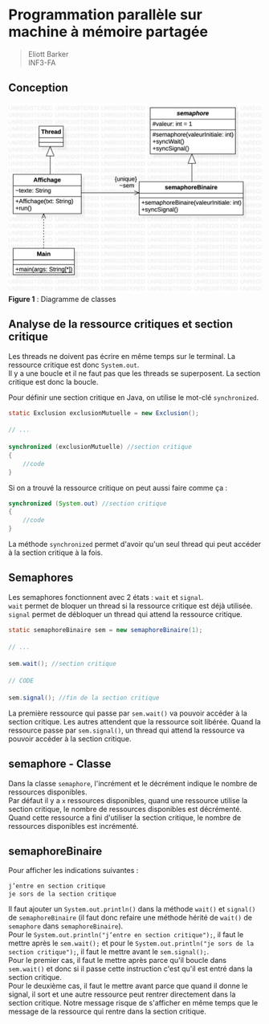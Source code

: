 # Programmation parallèle sur machine à mémoire partagée

> Eliott Barker  
> INF3-FA  

## Conception

![Diagramme de classes](./assets/semaphore.jpg)  
**Figure 1** : Diagramme de classes  

## Analyse de la ressource critiques et section critique

Les threads ne doivent pas écrire en même temps sur le terminal. La ressource critique est donc `System.out`.  
Il y a une boucle et il ne faut pas que les threads se superposent. La section critique est donc la boucle.  

Pour définir une section critique en Java, on utilise le mot-clé `synchronized`.  

```java
static Exclusion exclusionMutuelle = new Exclusion();

// ...

synchronized (exclusionMutuelle) //section critique
{
    //code
}
```

Si on a trouvé la ressource critique on peut aussi faire comme ça :

```java
synchronized (System.out) //section critique
{
    //code
}
```

La méthode `synchronized` permet d'avoir qu'un seul thread qui peut accéder à la section critique à la fois.  

## Semaphores

Les semaphores fonctionnent avec 2 états : `wait` et `signal`.  
`wait` permet de bloquer un thread si la ressource critique est déjà utilisée.  
`signal` permet de débloquer un thread qui attend la ressource critique.  

```java
static semaphoreBinaire sem = new semaphoreBinaire(1);

// ...

sem.wait(); //section critique

// CODE

sem.signal(); //fin de la section critique
```

La première ressource qui passe par `sem.wait()` va pouvoir accéder à la section critique. Les autres attendent que la ressource soit libérée. Quand la ressource passe par `sem.signal()`, un thread qui attend la ressource va pouvoir accéder à la section critique.  

## semaphore - Classe

Dans la classe `semaphore`, l'incrément et le décrément indique le nombre de ressources disponibles.  
Par défaut il y a `x` ressources disponibles, quand une ressource utilise la section critique, le nombre de ressources disponibles est décrémenté. Quand cette ressource a fini d'utiliser la section critique, le nombre de ressources disponibles est incrémenté.  

## semaphoreBinaire

Pour afficher les indications suivantes :

```text
j’entre en section critique
je sors de la section critique
```

Il faut ajouter un `System.out.println()` dans la méthode `wait()` et `signal()` de `semaphoreBinaire` (il faut donc refaire une méthode hérité de `wait()` de `semaphore` dans `semaphoreBinaire`).  
Pour le `System.out.println("j’entre en section critique");`, il faut le mettre après le `sem.wait();` et pour le `System.out.println("je sors de la section critique");`, il faut le mettre avant le `sem.signal();`.  
Pour le premier cas, il faut le mettre après parce qu'il boucle dans `sem.wait()` et donc si il passe cette instruction c'est qu'il est entré dans la section critique.  
Pour le deuxième cas, il faut le mettre avant parce que quand il donne le signal, il sort et une autre ressource peut rentrer directement dans la section critique. Notre message risque de s'afficher en même temps que le message de la ressource qui rentre dans la section critique.  
